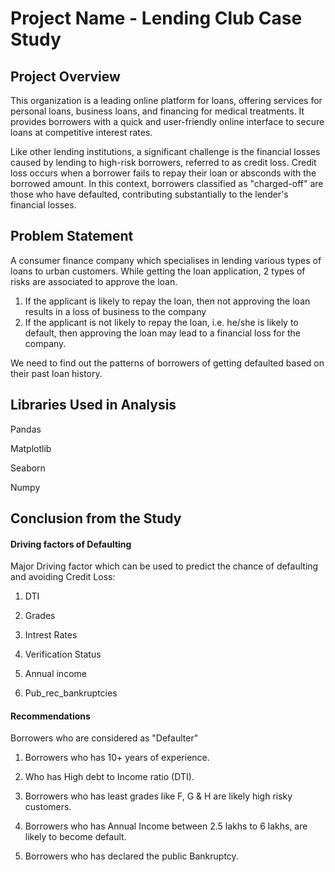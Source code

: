 # Project Name - Lending Club Case Study


## Project Overview
This organization is a leading online platform for loans, offering services for personal loans, business loans, and financing for medical treatments. It provides borrowers with a quick and user-friendly online interface to secure loans at competitive interest rates.

Like other lending institutions, a significant challenge is the financial losses caused by lending to high-risk borrowers, referred to as credit loss. Credit loss occurs when a borrower fails to repay their loan or absconds with the borrowed amount. In this context, borrowers classified as "charged-off" are those who have defaulted, contributing substantially to the lender's financial losses.


## Problem Statement
A consumer finance company which specialises in lending various types of loans to urban customers. While getting the loan application, 2 types of risks are associated to approve the loan.
1. If the applicant is likely to repay the loan, then not approving the loan results in a loss of business to the company
2. If the applicant is not likely to repay the loan, i.e. he/she is likely to default, then approving the loan may lead to a financial loss for the company.

We need to find out the patterns of borrowers of getting defaulted based on their past loan history.


## Libraries Used in Analysis
Pandas

Matplotlib

Seaborn

Numpy


## Conclusion from the Study
#### Driving factors of Defaulting
Major Driving factor which can be used to predict the chance of defaulting and avoiding Credit Loss:

1. DTI

2. Grades

3. Intrest Rates

4. Verification Status

5. Annual income

6. Pub_rec_bankruptcies

#### Recommendations
Borrowers who are considered as "Defaulter"

1. Borrowers who has 10+ years of experience.

2. Who has High debt to Income ratio (DTI).

3. Borrowers who has least grades like F, G & H are likely high risky customers.

4. Borrowers who has Annual Income between 2.5 lakhs to 6 lakhs, are likely to become default.

5. Borrowers who has declared the public Bankruptcy.


